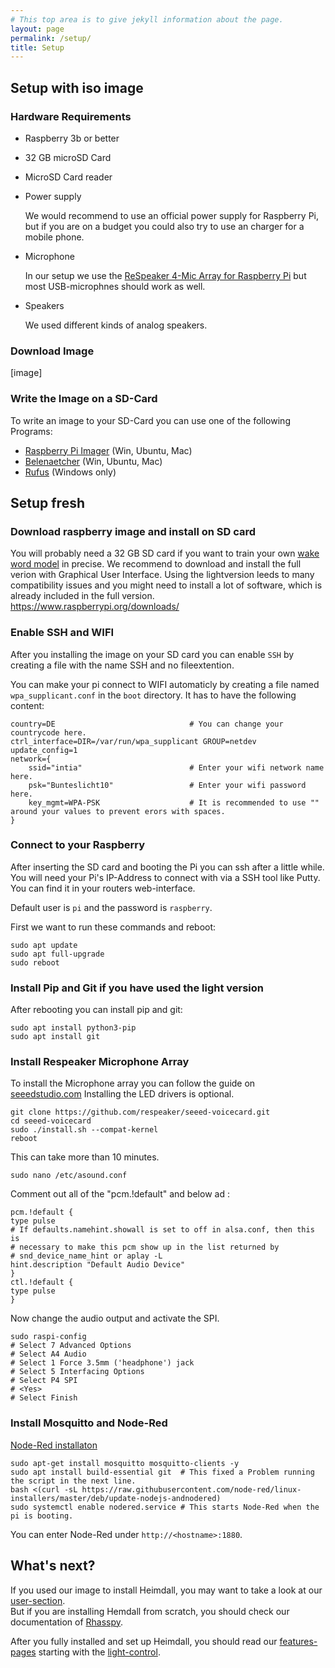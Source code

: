 ```yaml
---
# This top area is to give jekyll information about the page.
layout: page
permalink: /setup/
title: Setup
---
```


## Setup with iso image

### Hardware Requirements

- Raspberry 3b or better
- 32 GB microSD Card
- MicroSD Card reader
- Power supply 
    
    We would recommend to use an official power supply for Raspberry Pi, but if you are on a budget you could also try to 
    use an charger for a mobile phone.

- Microphone
    
    In our setup we use the [ReSpeaker 4-Mic Array for Raspberry Pi](https://wiki.seeedstudio.com/ReSpeaker_4_Mic_Array_for_Raspberry_Pi/)
    but most USB-microphnes should work as well.
    
- Speakers
    
    We used different kinds of analog speakers.
    

### Download Image

[image]

### Write the Image on a SD-Card

To write an image to your SD-Card you can use one of the following Programs:

- [Raspberry Pi Imager](https://www.raspberrypi.org/software/) (Win, Ubuntu, Mac)
- [Belenaetcher](https://www.electronjs.org/apps/etcher) (Win, Ubuntu, Mac)
- [Rufus](https://rufus.ie/) (Windows only)

## Setup fresh

### Download raspberry image and install on SD card

You will probably need a 32 GB SD card if you want to train your own [wake word model](/docs/pages/tech-stack/mycroft.md) in precise.
We recommend to download and install the full verion with Graphical User Interface. Using the lightversion leeds to 
many compatibility issues and you might need to install a lot of software, which is already included in the full version.
https://www.raspberrypi.org/downloads/

### Enable SSH and WIFI

After you installing the image on your SD card you can enable `SSH` by creating a file with the name SSH and no fileextention.

You can make your pi connect to WIFI automaticly by creating a file named `wpa_supplicant.conf` in the `boot` directory.
It has to have the following content:

```
country=DE                              # You can change your countrycode here.
ctrl_interface=DIR=/var/run/wpa_supplicant GROUP=netdev
update_config=1
network={
    ssid="intia"                        # Enter your wifi network name here.
    psk="Bunteslicht10"                 # Enter your wifi password here.
    key_mgmt=WPA-PSK                    # It is recommended to use "" around your values to prevent erors with spaces.
}
```

### Connect to your Raspberry

After inserting the SD card and booting the Pi you can ssh after a little while. You will need your Pi's IP-Address to
connect with via a SSH tool like Putty. You can find it in your routers web-interface. 

Default user is `pi` and the password is `raspberry`.

First we want to run these commands and reboot:

```
sudo apt update
sudo apt full-upgrade
sudo reboot
```

### Install Pip and Git if you have used the light version

After rebooting you can install pip and git:

```
sudo apt install python3-pip
sudo apt install git
```

### Install Respeaker Microphone Array

To install the Microphone array you can follow the guide on [seeedstudio.com](https://wiki.seeedstudio.com/ReSpeaker_4_Mic_Array_for_Raspberry_Pi/)
Installing the LED drivers is optional.

```
git clone https://github.com/respeaker/seeed-voicecard.git
cd seeed-voicecard
sudo ./install.sh --compat-kernel
reboot
```

This can take more than 10 minutes.

`sudo nano /etc/asound.conf`

Comment out all of the "pcm.!default" and below ad :


```
pcm.!default {
type pulse
# If defaults.namehint.showall is set to off in alsa.conf, then this is
# necessary to make this pcm show up in the list returned by
# snd_device_name_hint or aplay -L
hint.description "Default Audio Device"
}
ctl.!default {
type pulse
}
```

Now change the audio output and activate the SPI.

```
sudo raspi-config
# Select 7 Advanced Options
# Select A4 Audio
# Select 1 Force 3.5mm ('headphone') jack
# Select 5 Interfacing Options
# Select P4 SPI
# <Yes>
# Select Finish
```

### Install Mosquitto and Node-Red

[Node-Red installaton](https://nodered.org/docs/getting-started/raspberrypi)

```
sudo apt-get install mosquitto mosquitto-clients -y
sudo apt install build-essential git  # This fixed a Problem running the script in the next line.
bash <(curl -sL https://raw.githubusercontent.com/node-red/linux-installers/master/deb/update-nodejs-andnodered)
sudo systemctl enable nodered.service # This starts Node-Red when the pi is booting.
```

You can enter Node-Red under `http://<hostname>:1880`.


## What's next?

If you used our image to install Heimdall, you may want to take a look at our [user-section](./users/index.md).   
But if you are installing Hemdall from scratch, you should check our documentation of [Rhasspy](./tech-stack/rhasspy.md).  

After you fully installed and set up Heimdall, you should read our [features-pages](./features/index.md) starting with the [light-control](./features/lights.md).  























